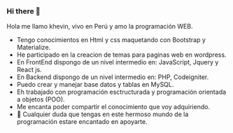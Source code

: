 ### Hi there 👋
Hola me llamo khevin, vivo en Perú y amo la programación WEB.
- Tengo conocimientos en Html y css maquetando con Bootstrap y Materialize.
- He participado en la creacion de temas para paginas web en wordpress.
- En FrontEnd dispongo de un nivel intermedio en: JavaScript, Jquery y React js.
- En Backend dispongo de un nivel intermedio en: PHP, Codeigniter.
- Puedo crear y manejar base datos y tablas en MySQL.
- Eh trabajado con programación esctructurada y programación orientada a objetos (POO).
- Me encanta poder compartir el conocimiento que voy adquiriendo.
- 💬 Cualquier duda que tengas en este hermoso mundo de la programación estare encantado en apoyarte.


<!--
**khevinGM/khevinGM** is a ✨ _special_ ✨ repository because its `README.md` (this file) appears on your GitHub profile.

Here are some ideas to get you started:

- 🔭 I’m currently working on ...
- 🌱 I’m currently learning ...
- 👯 I’m looking to collaborate on ...
- 🤔 I’m looking for help with ...
- 💬 Ask me about ...
- 📫 How to reach me: ...
- 😄 Pronouns: ...
- ⚡ Fun fact: ...
-->
